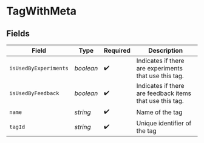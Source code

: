 # TagWithMeta


## Fields

| Field                                                    | Type                                                     | Required                                                 | Description                                              |
| -------------------------------------------------------- | -------------------------------------------------------- | -------------------------------------------------------- | -------------------------------------------------------- |
| `isUsedByExperiments`                                    | *boolean*                                                | :heavy_check_mark:                                       | Indicates if there are experiments that use this tag.    |
| `isUsedByFeedback`                                       | *boolean*                                                | :heavy_check_mark:                                       | Indicates if there are feedback items that use this tag. |
| `name`                                                   | *string*                                                 | :heavy_check_mark:                                       | Name of the tag                                          |
| `tagId`                                                  | *string*                                                 | :heavy_check_mark:                                       | Unique identifier of the tag                             |